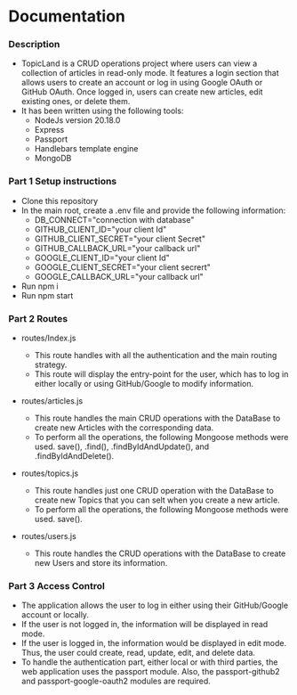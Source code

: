 # Documentation

### Description

- TopicLand is a CRUD operations project where users can view a collection of articles in read-only mode. It features a login section that allows users to create an account or log in using Google OAuth or GitHub OAuth. Once logged in, users can create new articles, edit existing ones, or delete them.
- It has been written using the following tools:
    - NodeJs version 20.18.0
    - Express
    - Passport
    - Handlebars template engine
    - MongoDB

### Part 1 Setup instructions

- Clone this repository
- In the main root, create a .env file and provide the following information:
    - DB_CONNECT="connection with database"
    - GITHUB_CLIENT_ID="your client Id"
    - GITHUB_CLIENT_SECRET="your client Secret"
    - GITHUB_CALLBACK_URL="your callback url"
    - GOOGLE_CLIENT_ID="your client Id"
    - GOOGLE_CLIENT_SECRET="your client secrert"
    - GOOGLE_CALLBACK_URL="your callback url"
- Run npm i
- Run npm start

### Part 2 Routes

- routes/Index.js
    - This route handles with all the authentication and the main routing strategy.
    - This route will display the entry-point for the user, which has to log in either locally or using GitHub/Google to modify information.
   
- routes/articles.js
   - This route handles the main CRUD operations with the DataBase to create new Articles with the corresponding data.
   - To perform all the operations, the following Mongoose methods were used. save(), .find(), .findByIdAndUpdate(), and .findByIdAndDelete().

- routes/topics.js
    - This route handles just one CRUD operation with the DataBase to create new Topics that you can selt when you create a new article.
    - To perform all the operations, the following Mongoose methods were used. save().

- routes/users.js
    - This route handles the CRUD operations with the DataBase to create new Users and store its information.

### Part 3 Access Control

- The application allows the user to log in either using their GitHub/Google account or locally.
- If the user is not logged in, the information will be displayed in read mode.
- If the user is logged in, the information would be displayed in edit mode. Thus, the user could create, read, update, edit, and delete data.
- To handle the authentication part, either local or with third parties, the web application uses the passport module. Also, the passport-github2 and passport-google-oauth2 modules are required.